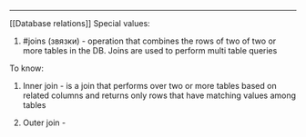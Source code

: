 ***
[[Database relations]]
Special values:
1. #joins (звязки) - operation that combines the rows of two of two or more tables in the DB. Joins are used to perform multi table queries 
 
To know:
 
1. Inner join -  is a join that performs over two or more tables based on related columns and returns only rows that have matching values among tables 

2. Outer join - 